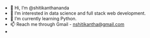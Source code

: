 - 👋 Hi, I’m @shitikanthananda
- 👀 I’m interested in data science and full stack web development.
- 🌱 I’m currently learning Python.
- 📫 Reach me through Gmail - nshitikantha@gmail.com
- 

<!---
shitikanthananda/shitikanthananda is a ✨ special ✨ repository because its `README.md` (this file) appears on your GitHub profile.
You can click the Preview link to take a look at your changes.
--->
